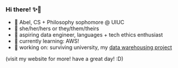 ### Hi there! ✨👋  

- 🍒 Abel, CS + Philosophy sophomore @ UIUC
- 🌿 she/her/hers or they/them/theirs
- 🍋 aspiring data engineer, languages + tech ethics enthusiast
- 🌱 currently learning: AWS!
- 🥝 working on: surviving university, my [data warehousing project](https://github.com/abelkartwii/warehouse)

(visit my website for more! have a great day! :D)
